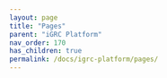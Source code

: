 ```yaml
---
layout: page
title: "Pages"
parent: "iGRC Platform"
nav_order: 170
has_children: true
permalink: /docs/igrc-platform/pages/
---
```

